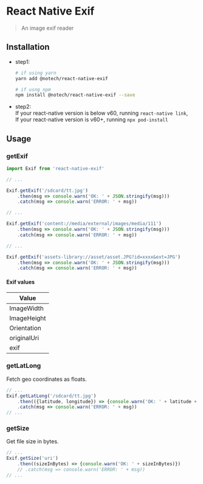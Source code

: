 # React Native Exif
>An image exif reader

## Installation
- step1:
    ```sh
    # if using yarn
    yarn add @notech/react-native-exif
    
    # if usng npm
    npm install @notech/react-native-exif --save
    ```

- step2:  
    If your react-native version is below v60, running `react-native link`,  
    If your react-native version is v60+, running `npx pod-install`
  

## Usage

### getExif

```javascript
import Exif from 'react-native-exif'

// ...

Exif.getExif('/sdcard/tt.jpg')
    .then(msg => console.warn('OK: ' + JSON.stringify(msg)))
    .catch(msg => console.warn('ERROR: ' + msg))

// ...

Exif.getExif('content://media/external/images/media/111')
    .then(msg => console.warn('OK: ' + JSON.stringify(msg)))
    .catch(msg => console.warn('ERROR: ' + msg))

// ...

Exif.getExif('assets-library://asset/asset.JPG?id=xxxx&ext=JPG')
    .then(msg => console.warn('OK: ' + JSON.stringify(msg)))
    .catch(msg => console.warn('ERROR: ' + msg))

```
#### Exif values

Value |
--- |
ImageWidth |
ImageHeight |
Orientation |
originalUri |
exif|

### getLatLong

Fetch geo coordinates as floats.

```javascript
// ...
Exif.getLatLong('/sdcard/tt.jpg')
    .then(({latitude, longitude}) => {console.warn('OK: ' + latitude + ', ' + longitude)})
    .catch(msg => console.warn('ERROR: ' + msg))
// ...
```

### getSize

Get file size in bytes.

```javascript
// ...
Exif.getSize('uri')
    .then((sizeInBytes) => {console.warn('OK: ' + sizeInBytes)})
    // .catch(msg => console.warn('ERROR: ' + msg))
// ...
```

